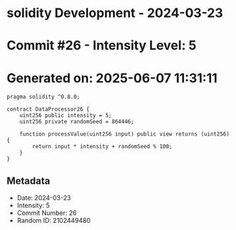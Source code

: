 ﻿# solidity Development - 2024-03-23
# Commit #26 - Intensity Level: 5
# Generated on: 2025-06-07 11:31:11
```solidity
pragma solidity ^0.8.0;

contract DataProcessor26 {
    uint256 public intensity = 5;
    uint256 private randomSeed = 864446;

    function processValue(uint256 input) public view returns (uint256) {
        return input * intensity + randomSeed % 100;
    }
}
```
## Metadata
- Date: 2024-03-23
- Intensity: 5
- Commit Number: 26
- Random ID: 2102449480
